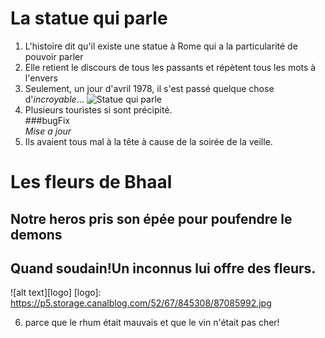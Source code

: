# La statue qui parle
1. L'histoire dit qu'il existe une statue à Rome qui a la particularité de pouvoir parler
2. Elle retient le discours de tous les passants et répètent tous les mots à l'envers
3. Seulement, un jour d'avril 1978, il s'est passé quelque chose d'*incroyable*...
![Statue qui parle](http://img.over-blog-kiwi.com/300x300/1/41/70/69/20160214/ob_f803a4_la-statue-et-apple.JPG)
4. Plusieurs touristes si sont précipité.  
###bugFix  
*Mise a jour*  
5. Ils avaient tous mal à la tête à cause de la soirée de la veille.
# Les fleurs de Bhaal 
## Notre heros pris son épée pour poufendre le demons
## Quand soudain!Un inconnus lui offre des fleurs.
![alt text][logo]
[logo]: https://p5.storage.canalblog.com/52/67/845308/87085992.jpg

6. parce que le rhum était mauvais
et que le vin n'était pas cher!